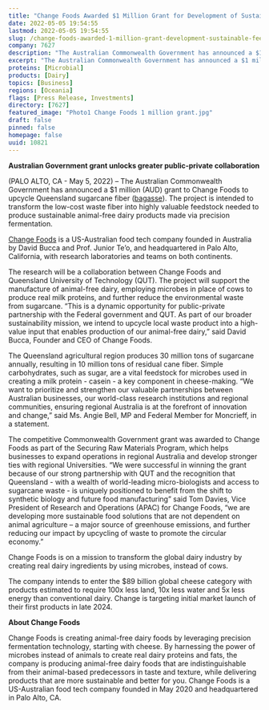 ```yaml
---
title: "Change Foods Awarded $1 Million Grant for Development of Sustainable Feedstock for Animal-Free Dairy"
date: 2022-05-05 19:54:55
lastmod: 2022-05-05 19:54:55
slug: /change-foods-awarded-1-million-grant-development-sustainable-feedstock-animal-free-dairy
company: 7627
description: "The Australian Commonwealth Government has announced a $1 million (AUD) grant to Change Foods to upcycle Queensland sugarcane fiber (bagasse). The project is intended to transform the low-cost waste fiber into highly valuable feedstock needed to produce sustainable animal-free dairy products made via precision fermentation."
excerpt: "The Australian Commonwealth Government has announced a $1 million (AUD) grant to Change Foods to upcycle Queensland sugarcane fiber (bagasse). The project is intended to transform the low-cost waste fiber into highly valuable feedstock needed to produce sustainable animal-free dairy products made via precision fermentation."
proteins: [Microbial]
products: [Dairy]
topics: [Business]
regions: [Oceania]
flags: [Press Release, Investments]
directory: [7627]
featured_image: "Photo1 Change Foods 1 million grant.jpg"
draft: false
pinned: false
homepage: false
uuid: 10821
---
```

<p><strong>Australian Government grant unlocks greater public-private collaboration</strong></p>
<p>(PALO ALTO, CA - May 5, 2022) – The Australian Commonwealth Government has announced a $1 million (AUD) grant to Change Foods to upcycle Queensland sugarcane fiber (<a href="https://en.wikipedia.org/wiki/Bagasse">bagasse</a>). The project is intended to transform the low-cost waste fiber into highly valuable feedstock needed to produce sustainable animal-free dairy products made via precision fermentation.</p>
<p><a href="http://changefoods.com/">Change Foods</a> is a US-Australian food tech company founded in Australia by David Bucca and Prof. Junior Te’o, and headquartered in Palo Alto, California, with research laboratories and teams on both continents.</p>
<p>The research will be a collaboration between Change Foods and Queensland University of Technology (QUT). The project will support the manufacture of animal-free dairy, employing microbes in place of cows to produce real milk proteins, and further reduce the environmental waste from sugarcane. “This is a dynamic opportunity for public-private partnership with the Federal government and QUT. As part of our broader sustainability mission, we intend to upcycle local waste product into a high-value input that enables production of our animal-free dairy,” said David Bucca, Founder and CEO of Change Foods.</p>
<p>The Queensland agricultural region produces 30 million tons of sugarcane annually, resulting in 10 million tons of residual cane fiber. Simple carbohydrates, such as sugar, are a vital feedstock for microbes used in creating a milk protein - casein - a key component in cheese-making. “We want to prioritize and strengthen our valuable partnerships between Australian businesses, our world-class research institutions and regional communities, ensuring regional Australia is at the forefront of innovation and change,” said Ms. Angie Bell, MP and Federal Member for Moncrieff, in a statement.</p>
<p>The competitive Commonwealth Government grant was awarded to Change Foods as part of the Securing Raw Materials Program, which helps businesses to expand operations in regional Australia and develop stronger ties with regional Universities. “We were successful in winning the grant because of our strong partnership with QUT and the recognition that Queensland - with a wealth of world-leading micro-biologists and access to sugarcane waste - is uniquely positioned to benefit from the shift to synthetic biology and future food manufacturing” said Tom Davies, Vice President of Research and Operations (APAC) for Change Foods, “we are developing more sustainable food solutions that are not dependent on animal agriculture – a major source of greenhouse emissions, and further reducing our impact by upcycling of waste to promote the circular economy.”</p>
<p>Change Foods is on a mission to transform the global dairy industry by creating real dairy ingredients by using microbes, instead of cows.</p>
<p>The company intends to enter the $89 billion global cheese category with products estimated to require 100x less land, 10x less water and 5x less energy than conventional dairy. Change is targeting initial market launch of their first products in late 2024.</p>
<p><strong>About Change Foods</strong></p>
<p>Change Foods is creating animal-free dairy foods by leveraging precision fermentation technology, starting with cheese. By harnessing the power of microbes instead of animals to create real dairy proteins and fats, the company is producing animal-free dairy foods that are indistinguishable from their animal-based predecessors in taste and texture, while delivering products that are more sustainable and better for you. Change Foods is a US-Australian food tech company founded in May 2020 and headquartered in Palo Alto, CA.</p>
